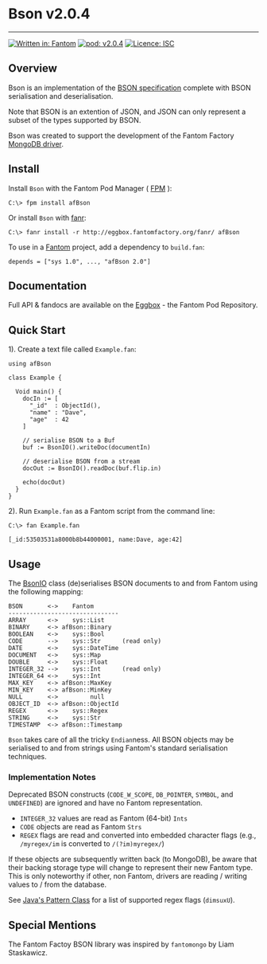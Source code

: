 # Bson v2.0.4
---

[![Written in: Fantom](http://img.shields.io/badge/written%20in-Fantom-lightgray.svg)](https://fantom-lang.org/)
[![pod: v2.0.4](http://img.shields.io/badge/pod-v2.0.4-yellow.svg)](http://eggbox.fantomfactory.org/pods/afBson)
[![Licence: ISC](http://img.shields.io/badge/licence-ISC-blue.svg)](https://choosealicense.com/licenses/isc/)

## <a name="overview"></a>Overview

Bson is an implementation of the [BSON specification](http://bsonspec.org/spec.html) complete with BSON serialisation and deserialisation.

Note that BSON is an extention of JSON, and JSON can only represent a subset of the types supported by BSON.

Bson was created to support the development of the Fantom Factory [MongoDB driver](http://eggbox.fantomfactory.org/pods/afMongo).

## <a name="Install"></a>Install

Install `Bson` with the Fantom Pod Manager ( [FPM](http://eggbox.fantomfactory.org/pods/afFpm) ):

    C:\> fpm install afBson

Or install `Bson` with [fanr](https://fantom.org/doc/docFanr/Tool.html#install):

    C:\> fanr install -r http://eggbox.fantomfactory.org/fanr/ afBson

To use in a [Fantom](https://fantom-lang.org/) project, add a dependency to `build.fan`:

    depends = ["sys 1.0", ..., "afBson 2.0"]

## <a name="documentation"></a>Documentation

Full API & fandocs are available on the [Eggbox](http://eggbox.fantomfactory.org/pods/afBson/) - the Fantom Pod Repository.

## <a name="quickStart"></a>Quick Start

1). Create a text file called `Example.fan`:

    using afBson
    
    class Example {
    
      Void main() {
        docIn := [
          "_id"  : ObjectId(),
          "name" : "Dave",
          "age"  : 42
        ]
    
        // serialise BSON to a Buf
        buf := BsonIO().writeDoc(documentIn)
    
        // deserialise BSON from a stream
        docOut := BsonIO().readDoc(buf.flip.in)
    
        echo(docOut)
      }
    }
    

2). Run `Example.fan` as a Fantom script from the command line:

    C:\> fan Example.fan
    
    [_id:53503531a8000b8b44000001, name:Dave, age:42]
    

## <a name="usage"></a>Usage

The [BsonIO](http://eggbox.fantomfactory.org/pods/afBson/api/BsonIO) class (de)serialises BSON documents to and from Fantom using the following mapping:

    BSON       <->    Fantom
    -------------------------------
    ARRAY      <->    sys::List      
    BINARY     <-> afBson::Binary    
    BOOLEAN    <->    sys::Bool      
    CODE       -->    sys::Str      (read only)  
    DATE       <->    sys::DateTime  
    DOCUMENT   <->    sys::Map       
    DOUBLE     <->    sys::Float     
    INTEGER_32 -->    sys::Int      (read only)
    INTEGER_64 <->    sys::Int
    MAX_KEY    <-> afBson::MaxKey    
    MIN_KEY    <-> afBson::MinKey    
    NULL       <->         null      
    OBJECT_ID  <-> afBson::ObjectId  
    REGEX      <->    sys::Regex     
    STRING     <->    sys::Str       
    TIMESTAMP  <-> afBson::Timestamp 
    

`Bson` takes care of all the tricky `Endian`ness. All BSON objects may be serialised to and from strings using Fantom's standard serialisation techniques.

### <a name="implNotes"></a>Implementation Notes

Deprecated BSON constructs (`CODE_W_SCOPE`, `DB_POINTER`, `SYMBOL`, and `UNDEFINED`) are ignored and have no Fantom representation.

* `INTEGER_32` values are read as Fantom (64-bit) `Ints`
* `CODE` objects are read as Fantom `Strs`
* `REGEX` flags are read and converted into embedded character flags (e.g., `/myregex/im` is converted to `/(?im)myregex/`)


If these objects are subsequently written back (to MongoDB), be aware that their backing storage type will change to represent their new Fantom type. This is only noteworthy if other, non Fantom, drivers are reading / writing values to / from the database.

See [Java's Pattern Class](http://docs.oracle.com/javase/7/docs/api/java/util/regex/Pattern.html#special) for a list of supported regex flags (`dimsuxU`).

## <a name="specialMention"></a>Special Mentions

The Fantom Factoy BSON library was inspired by `fantomongo` by Liam Staskawicz.

